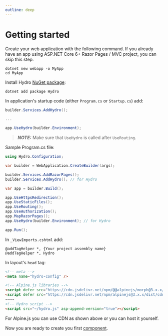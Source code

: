 ```yaml
---
outline: deep
---
```


# Getting started

Create your web application with the following command. If you already have an app using ASP.NET Core 6+ Razor Pages / MVC project, you can skip this step.

```console
dotnet new webapp -o MyApp
cd MyApp
```

Install Hydro [NuGet package](https://www.nuget.org/packages/Hydro/):
```console
dotnet add package Hydro
```

In application's startup code (either `Program.cs` or `Startup.cs`) add:

```c#
builder.Services.AddHydro();

...

app.UseHydro(builder.Environment);
```

> **_NOTE:_** Make sure that `UseHydro` is called after `UseRouting`.
> 
Sample Program.cs file:

```c#
using Hydro.Configuration;

var builder = WebApplication.CreateBuilder(args);

builder.Services.AddRazorPages();
builder.Services.AddHydro(); // for Hydro

var app = builder.Build();

app.UseHttpsRedirection();
app.UseStaticFiles();
app.UseRouting();
app.UseAuthorization();
app.MapRazorPages();
app.UseHydro(builder.Environment); // for Hydro

app.Run();
```

In `_ViewImports.cshtml` add:
```razor
@addTagHelper *, {Your project assembly name}
@addTagHelper *, Hydro
````

In layout's `head` tag:
```html
<!-- meta -->
<meta name="hydro-config" />

<!-- Alpine.js libraries -->
<script defer src="https://cdn.jsdelivr.net/npm/@@alpinejs/morph@3.x.x/dist/cdn.min.js"></script>
<script defer src="https://cdn.jsdelivr.net/npm/alpinejs@3.x.x/dist/cdn.min.js"></script>
~~~~
<!-- Hydro script -->
<script src="~/hydro.js" asp-append-version="true"></script>
```

For Alpine.js you can use CDN as shown above or you can host it yourself.

Now you are ready to create you first [component](/features/components).